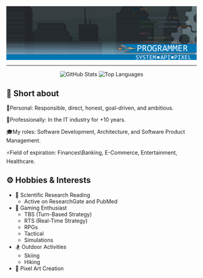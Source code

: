 <div>
    <div align="center">
        <img alt="Banner about LinMAD" align="center" src="https://github.com/LinMAD/LinMAD/blob/master/assets/linmad.png">
    </div>
</div>

_____

<div align="center">

![GitHub Stats](https://github-readme-stats.vercel.app/api?username=LinMAD&show_icons=true&theme=dracula)
![Top Languages](https://github-readme-stats.vercel.app/api/top-langs/?username=LinMAD&layout=compact&theme=dracula)

</div>

## 💬 Short about

🤖Personal: Responsible, direct, honest, goal-driven, and ambitious.

🌱Professionally: In the IT industry for +10 years.

🎓My roles: Software Development, Architecture, and Software Product Management.

⚡️Field of expiration: Finances\Banking, E-Commerce, Entertainment, Healthcare.

## ⚙ Hobbies & Interests

- 🔬 Scientific Research Reading
  - Active on ResearchGate and PubMed
- 🎲 Gaming Enthusiast
  - TBS (Turn-Based Strategy)
  - RTS (Real-Time Strategy)
  - RPGs
  - Tactical
  - Simulations 
- 🏂 Outdoor Activities
  - Skiing
  - Hiking
- 🎨 Pixel Art Creation
